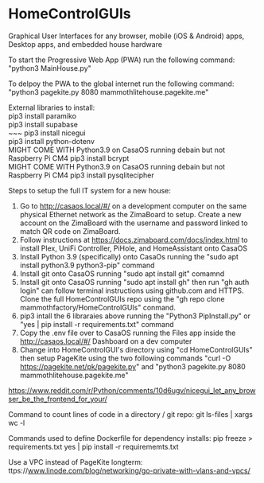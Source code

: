 # HomeControlGUIs
Graphical User Interfaces for any browser, mobile (iOS &amp; Android) apps, Desktop apps, and embedded house hardware <br>

To start the Progressive Web App (PWA) run the following command: "python3 MainHouse.py" <br>

To delpoy the PWA to the global internet run the following command: "python3 pagekite.py 8080 mammothlitehouse.pagekite.me" <br>

External libraries to install: <br>
pip3 install paramiko <br>
pip3 install supabase <br>~~~
pip3 install nicegui <br>
pip3 install python-dotenv <br> MIGHT COME WITH Python3.9 on CasaOS running debain but not Raspberry Pi CM4
pip3 install bcrypt <br> MIGHT COME WITH Python3.9 on CasaOS running debain but not Raspberry Pi CM4
pip3 install pysqlitecipher <br>


Steps to setup the full IT system for a new house:
1) Go to http://casaos.local/#/ on a development computer on the same physical Ethernet network as the ZimaBoard to setup. Create a new account on the ZimaBoard with the username and password linked to match QR code on ZimaBoard.
2) Follow instructions at https://docs.zimaboard.com/docs/index.html to install Plex, UniFi Controller, PiHole, and HomeAssistant onto CasaOS
3) Install Python 3.9 (specifically) onto CasaOs running the "sudo apt install python3.9 python3-pip" command
4) Install git onto CasaOS running "sudo apt install git" comamnd
5) Install git onto CasaOS running "sudo apt install gh" then run "gh auth login" can follow terminal instructions using github.com and HTTPS. Clone the full HomeControlGUIs repo using the "gh repo clone mammothfactory/HomeControlGUIs" conmand. 
6) pip3 intall the 6 libraraies above running the "Python3 PipInstall.py" or "yes | pip install -r requirements.txt" command
7) Copy the .env file over to CasaOS running the Files app inside the http://casaos.local/#/ Dashboard on a dev computer
8) Change into HomeControlGUI's directory using "cd HomeControlGUIs" then setup PageKite using the two following commands "curl -O https://pagekite.net/pk/pagekite.py" and "python3 pagekite.py 8080 mammothlitehouse.pagekite.me"

https://www.reddit.com/r/Python/comments/10d6ugv/nicegui_let_any_browser_be_the_frontend_for_your/

Command to count lines of code in a directory / git repo:
git ls-files | xargs wc -l


Commands used to define Dockerfile for dependency installs:
pip freeze  > requirements.txt
yes | pip install -r requirememts.txt  


Use a VPC instead of PageKite longterm: ttps://www.linode.com/blog/networking/go-private-with-vlans-and-vpcs/